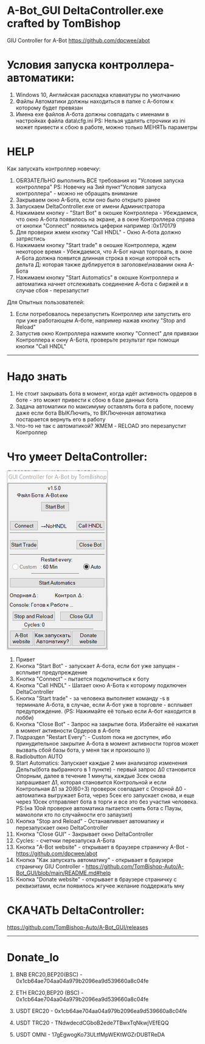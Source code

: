 # A-Bot_GUI DeltaController.exe crafted by TomBishop
GIU Controller for A-Bot https://github.com/dpcwee/abot

# Условия запуска контроллера-автоматики:
1. Windows 10, Английская раскладка клавиатуры по умолчанию
2. Файлы Автоматики должны находиться в папке с А-ботом к которому будет превязан
3. Имена exe файлов А-бота должны совпадать с именами в настройках файла data\cfg.ini PS: Нельзя удалять строчики из ini может привести к сбою в работе, можно только МЕНЯТЬ параметры

# HELP
Как запускать контроллер новечку:

1. ОБЯЗАТЕЛЬНО выполнить ВСЕ требования из "Условия запуска контроллера" PS: Новечку на 3ий пункт"Условия запуска контроллера" -  можно не обращать внимание
2. Закрываем окно А-Бота, если оно было открыто ранее
3. Запускаем DeltaController.exe от имени Администратора
4. Нажимаем кнопку - "Start Bot" в окошке Контроллера - Убеждаемся, что окно А-бота появилось на экране, а в окне Контроллера справа от кнопки "Connect" появились циферки например :0x170179
5. Для проверки жмем кнопку "Call HNDL" - Окно А-бота должно затрястись
6. Нажимаем кнопку "Start trade" в окошке Контроллера, ждем некоторое время - Убеждаемся, что А-Бот начал торговать, в окне А-Бота должна появится длинная строка в конце которой есть дельта Д: которая также дублируется в заголовке\названии окна А-Бота
7. Нажимаем кнопку "Start Automatics" в окошке Контроллера и автоматика начнет отслеживать соединение А-бота с биржей и в случае сбоя - перезапустит

Для Опытных пользователей:
1. Если потребовалось перезапустить Контроллер или запустить его при уже работающем А-боте, например нажав кнопку "Stop and Reload"
2. Запустив окно Контроллера нажмите кнопку "Connect" для привязки Контроллера к окну А-Бота, проверьте результат при помощи кнопки "Call HNDL"

_____________________________________________________________________________

# Надо знать
1. Не стоит закрывать бота в момент, когда идёт активность ордеров в боте - это может привести к сбою в базе данных бота
2. Задача автоматики по максимуму оставлять бота в работе, посему даже если бота ВЫКЛючить, то ВКЛюченная автоматика постарается вернуть его в работу
3. Что-то не так с автоматикой? ЖМЕМ - RELOAD это перезапустит Контроллер

# Что умеет DeltaController:
![](./pic/Main150.png)
1. Привет
2. Кнопка "Start Bot" - запускает А-бота, если бот уже запущен - всплывет предупреждение
3. Кнопка "Connect" - пытается подключиться к боту
4. Кнопка "Call HNDL" - Шатает окно А-Бота к которому подключен DeltaController
5. Кнопка "Start trade" - за человека выполняет команду -s в терминале А-бота, в случае, если А-бот уже в торговле - всплывет предупреждение. (PS: Нажимайте её только если А-бот находится в лобби)
6. Кнопка "Close Bot" - Запрос на закрытие бота. Избегайте её нажатия в момент активности Ордеров в А-боте
7. Подраздел "Restart Every": - Custom пока не доступен, ибо принудительное закрытие А-бота в момент активности торгов может вызвать сбой базы бота, у меня так и произошло ))
8. Radiobutton AUTO  
9. Start Automatics: Запускает каждые 2 мин анализатор изменения Дельты(бота выбранного в 1 пункте) - первый запрос Δ0 становится Опорным, далее в течение 1 минуты, каждые 3сек снова запрашивает Δ1, которая становится Контрольной и если Контрольная Δ1 за 20(60÷3) проверок совпадает с Опорной Δ0 - автоматика выгружает Бота, через 5сек его запускает снова, и еще через 10сек отправляет бота в торги и все это без участия человека. PS:(на 10ой проверке автоматика пытается снять бота с Паузы, мамололи кто по случайности его запаузил)
10. Кнопка "Stop and Reload" - Останавливает автоматику и перезапускает окно DeltaController
11. Кнопка "Close GUI" - Закрывает окно DeltaController
12. Cycles: - счетчки перезапуска А-Бота
13. Кнопка "A-Bot website" - открывает в браузере страничку A-Bot - https://github.com/dpcwee/abot
14. Кнопка "Как запускать автоматику" - открывает в браузере страничку GIU Controller - https://github.com/TomBishop-Auto/A-Bot_GUI/blob/main/README.md#help
15. Кнопка "Donate website" - открывает в браузере страничку с реквизитами, если появилось жгучее желание поддержать мну

# СКАЧАТЬ DeltaController: 
https://github.com/TomBishop-Auto/A-Bot_GUI/releases
_____________________________________________________________________________
# Donate_lo

1. BNB ERC20,BEP20(BSC)        - 0x1cb64ae704aa04a979b2096ea9d539660a8c04fe
2. ETH ERC20,BEP20 (BSC)       - 0x1cb64ae704aa04a979b2096ea9d539660a8c04fe

3. USDT ERC20                  - 0x1cb64ae704aa04a979b2096ea9d539660a8c04fe
4. USDT TRC20                  - TNdwdecdCGboB2ede7TBwxTqNkwjVEfEQQ
5. USDT OMNI                   - 17gEgwogKo73ULtfMpWEKtWGZrDUBTReDA

